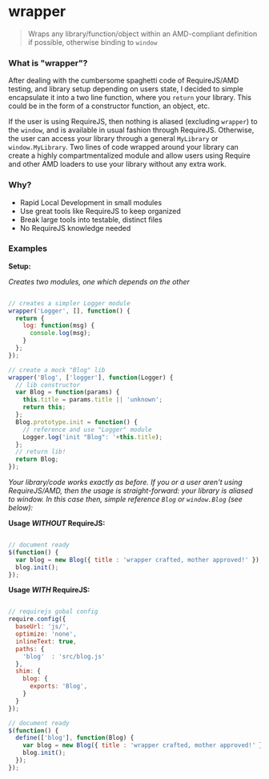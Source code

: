 
# wrapper

> Wraps any library/function/object within an AMD-compliant definition if possible, otherwise binding to `window`

### What is "wrapper"?

After dealing with the cumbersome spaghetti code of RequireJS/AMD testing, and library setup depending on users state, I decided to simple encapsulate it into a two line function, where you `return` your library. This could be in the form of a constructor function, an object, etc. 

If the user is using RequireJS, then nothing is aliased (excluding `wrapper`) to the `window`, and is available in usual fashion through RequireJS. Otherwise, the user can access your library through a general `MyLibrary` or `window.MyLibrary`. Two lines of code wrapped around your library can create a highly compartmentalized module and allow users using Require and other AMD loaders to use your library without any extra work.

### Why?

  * Rapid Local Development in small modules
  * Use great tools like RequireJS to keep organized
  * Break large tools into testable, distinct files
  * No RequireJS knowledge needed

### Examples

**Setup:**

_Creates two modules, one which depends on the other_

```javascript

// creates a simpler Logger module
wrapper('Logger', [], function() {
  return {
    log: function(msg) {
      console.log(msg);
    }
  };
});

// create a mock "Blog" lib 
wrapper('Blog', ['logger'], function(Logger) {
  // lib constructor
  var Blog = function(params) {
    this.title = params.title || 'unknown';
    return this;
  };
  Blog.prototype.init = function() {
    // reference and use "Logger" module
    Logger.log('init "Blog": '+this.title);
  };
  // return lib!
  return Blog;
});

```

_Your library/code works exactly as before. If you or a user aren't using RequireJS/AMD, then the usage is straight-forward: your library is aliased to window. In this case then, simple reference `Blog` or `window.Blog` (see below):_

**Usage _WITHOUT_ RequireJS:**

```javascript

// document ready
$(function() {
  var blog = new Blog({ title : 'wrapper crafted, mother approved!' });
  blog.init();
});

```

**Usage _WITH_ RequireJS:**

```javascript

// requirejs gobal config
require.config({
  baseUrl: 'js/',
  optimize: 'none',
  inlineText: true,
  paths: {
    'blog'  : 'src/blog.js'
  },
  shim: {
    blog: {
      exports: 'Blog',
    }
  }
});

// document ready
$(function() {
  define(['blog'], function(Blog) {
    var blog = new Blog({ title : 'wrapper crafted, mother approved!' });
    blog.init();
  });
});

```


